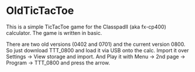 # OldTicTacToe
This is a simple TicTacToe game for the ClasspadII (aka fx-cp400) calculator. The game is written in basic.

There are two old versions (0402 and 0701) and the current version 0800. So just download TTT_0800 and load it via USB onto the calc.
Import it over Settings -> View storage and import. And Play it with Menu -> 2nd page -> Program -> TTT_0800 and press the arrow.
